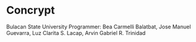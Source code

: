 # Concrypt
Bulacan State University
Programmer: Bea Carmelli Balatbat,
            Jose Manuel Guevarra,
            Luz Clarita S. Lacap,
            Arvin Gabriel R. Trinidad
           
